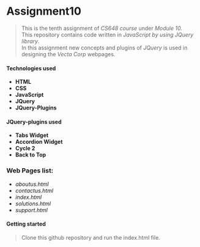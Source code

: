 # Assignment10
>This is the tenth assignment of *CS648 course* under *_Module 10_.*  
>This repository contains code written in *_JavaScript by using JQuery library_*.  
>In this assignment new concepts and plugins of *_JQuery_* is used in designing the *_Vecta Corp_* webpages.

#### Technologies used  
* **HTML**
* **CSS**
* **JavaScript**
* **JQuery**
* **JQuery-Plugins**

#### JQuery-plugins used
* **Tabs Widget**
* **Accordion Widget**
* **Cycle 2**
* **Back to Top**

### Web Pages list:
* _aboutus.html_
* _contactus.html_
* _index.html_
* _solutions.html_
* _support.html_

#### Getting started 
>Clone this github repository and run the index.html file.
